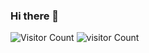 ### Hi there 👋
![Visitor Count](https://profile-counter.glitch.me/iSamekh/count.svg)
![visitor Count](https://visitor-badge.glitch.me/badge?page_id=page.id&left_color=black&right_color=darkred)
<!--
**iSamekh/iSamekh** is a ✨ _special_ ✨ repository because its `README.md` (this file) appears on your GitHub profile.

Here are some ideas to get you started:

- 🔭 I’m currently working on ...
- 🌱 I’m currently learning ...
- 👯 I’m looking to collaborate on ...
- 🤔 I’m looking for help with ...
- 💬 Ask me about ...
- 📫 How to reach me: ...
- 😄 Pronouns: ...
- ⚡ Fun fact: ...
-->
